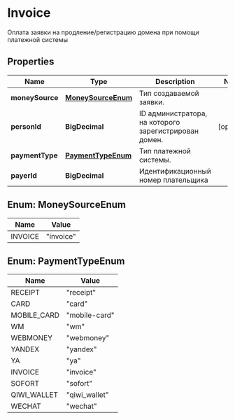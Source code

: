 

# Invoice

Оплата заявки на продление/регистрацию домена при помощи платежной системы

## Properties

| Name | Type | Description | Notes |
|------------ | ------------- | ------------- | -------------|
|**moneySource** | [**MoneySourceEnum**](#MoneySourceEnum) | Тип создаваемой заявки. |  |
|**personId** | **BigDecimal** | ID администратора, на которого зарегистрирован домен. |  [optional] |
|**paymentType** | [**PaymentTypeEnum**](#PaymentTypeEnum) | Тип платежной системы. |  |
|**payerId** | **BigDecimal** | Идентификационный номер плательщика |  |



## Enum: MoneySourceEnum

| Name | Value |
|---- | -----|
| INVOICE | &quot;invoice&quot; |



## Enum: PaymentTypeEnum

| Name | Value |
|---- | -----|
| RECEIPT | &quot;receipt&quot; |
| CARD | &quot;card&quot; |
| MOBILE_CARD | &quot;mobile-card&quot; |
| WM | &quot;wm&quot; |
| WEBMONEY | &quot;webmoney&quot; |
| YANDEX | &quot;yandex&quot; |
| YA | &quot;ya&quot; |
| INVOICE | &quot;invoice&quot; |
| SOFORT | &quot;sofort&quot; |
| QIWI_WALLET | &quot;qiwi_wallet&quot; |
| WECHAT | &quot;wechat&quot; |



